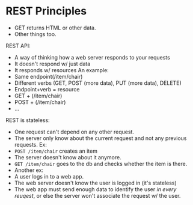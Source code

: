 # REST Principles

* GET returns HTML or other data.
* Other things too.

REST API:
* A way of thinking how a web server responds to your requests
* It doesn't respond w/ just data
* It responds w/ resources
An example:
* Same endpoint(/item/chair)
* Different verbs (GET, POST (more data), PUT (more data), DELETE)
* Endpoint+verb = resource
 * GET + (/item/chair)
 * POST + (/item/chair)
 * ...

REST is stateless:
* One request can't depend on any other request.
* The server only know about the current request and not any previous requests. Ex:
 * `POST /item/chair` creates an item
 * The server doesn't know about it anymore.
 * `GET /item/chair` goes to the db and checks whether the item is there.
* Another ex:
 * A user logs in to a web app.
 * The web server doesn't know the user is logged in (it's stateless)
 * The web app must send enough data to identify the user _in every reuqest_, or else the server won't associate the request w/ the user.
